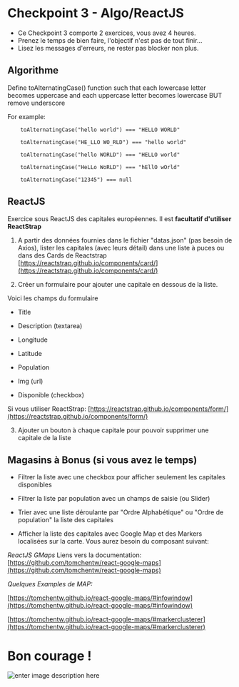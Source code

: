 # Checkpoint 3 - Algo/ReactJS

- Ce Checkpoint 3 comporte 2 exercices, vous avez 4 heures.
- Prenez le temps de bien faire, l'objectif n'est pas de tout finir...
- Lisez les messages d'erreurs, ne rester pas blocker non plus.

## Algorithme

Define toAlternatingCase() function such that each lowercase letter becomes uppercase and each uppercase letter becomes lowercase BUT remove underscore

For example:

```
    toAlternatingCase("hello world") === "HELLO WORLD"

    toAlternatingCase("HE_LLO WO_RLD") === "hello world"

    toAlternatingCase("hello WORLD") === "HELLO world"

    toAlternatingCase("HeLLo WoRLD") === "hEllO wOrld"

    toAlternatingCase("12345") === null
```

## ReactJS

Exercice sous ReactJS des capitales européennes. Il est **facultatif d'utiliser ReactStrap**

1.  A partir des données fournies dans le fichier "datas.json" (pas besoin de Axios),
    lister les capitales (avec leurs détail) dans une liste à puces ou dans des Cards de Reactstrap
    [https://reactstrap.github.io/components/card/](https://reactstrap.github.io/components/card/)

2)  Créer un formulaire pour ajouter une capitale en dessous de la liste.

Voici les champs du formulaire

- Title

- Description (textarea)

- Longitude

- Latitude

- Population

- Img (url)

- Disponible (checkbox)

Si vous utiliser ReactStrap:
[https://reactstrap.github.io/components/form/](https://reactstrap.github.io/components/form/)

3.  Ajouter un bouton à chaque capitale pour pouvoir supprimer une capitale de la liste

## Magasins à Bonus (si vous avez le temps)

- Filtrer la liste avec une checkbox pour afficher seulement les capitales disponibles

* Filtrer la liste par population avec un champs de saisie (ou Slider)

* Trier avec une liste déroulante par "Ordre Alphabétique" ou "Ordre de population" la liste des capitales

- Afficher la liste des capitales avec Google Map et des Markers localisées sur la carte.
  Vous aurez besoin du composant suivant:

_ReactJS GMaps_
Liens vers la documentation:
[https://github.com/tomchentw/react-google-maps](https://github.com/tomchentw/react-google-maps)

_Quelques Examples de MAP:_

[https://tomchentw.github.io/react-google-maps/#infowindow](https://tomchentw.github.io/react-google-maps/#infowindow)

[https://tomchentw.github.io/react-google-maps/#markerclusterer](https://tomchentw.github.io/react-google-maps/#markerclusterer)

# Bon courage !

![enter image description here](https://media.giphy.com/media/4KFH8kY8SpT40q5igm/giphy.gif)
